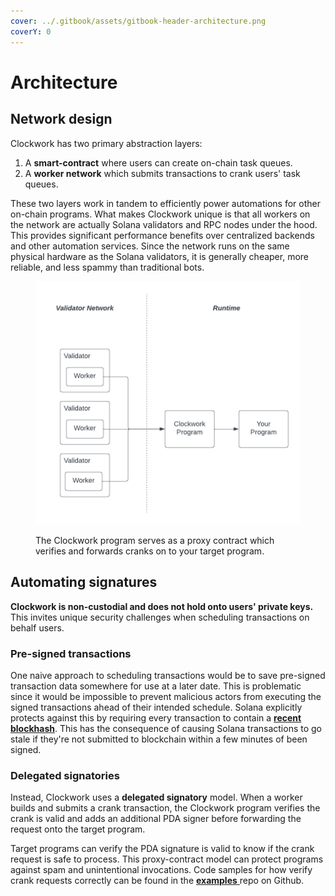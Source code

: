 ```yaml
---
cover: ../.gitbook/assets/gitbook-header-architecture.png
coverY: 0
---
```


# Architecture

## Network design

Clockwork has two primary abstraction layers:

1. A **smart-contract** where users can create on-chain task queues.
2. A **worker network** which submits transactions to crank users' task queues.

These two layers work in tandem to efficiently power automations for other on-chain programs. What makes Clockwork unique is that all workers on the network are actually Solana validators and RPC nodes under the hood. This provides significant performance benefits over centralized backends and other automation services. Since the network runs on the same physical hardware as the Solana validators, it is generally cheaper, more reliable, and less spammy than traditional bots.

<figure><img src="../.gitbook/assets/Blank diagram (3).png" alt=""><figcaption><p>The Clockwork program serves as a proxy contract which verifies and forwards cranks on to your target program.</p></figcaption></figure>

## Automating signatures&#x20;

**Clockwork is non-custodial and does not hold onto users' private keys.** This invites unique security challenges when scheduling transactions on behalf users.&#x20;

### Pre-signed transactions

One naive approach to scheduling transactions would be to save pre-signed transaction data somewhere for use at a later date. This is problematic since it would be impossible to prevent malicious actors from executing the signed transactions ahead of their intended schedule. Solana explicitly protects against this by requiring every transaction to contain a [**recent blockhash**](https://docs.solana.com/developing/programming-model/transactions#recent-blockhash). This has the consequence of causing Solana transactions to go stale if they're not submitted to blockchain within a few minutes of been signed.

### Delegated signatories

Instead, Clockwork uses a **delegated signatory** model. When a worker builds and submits a crank transaction, the Clockwork program verifies the crank is valid and adds an additional PDA signer before forwarding the request onto the target program.&#x20;

Target programs can verify the PDA signature is valid to know if the crank request is safe to process. This proxy-contract model can protect programs against spam and unintentional invocations. Code samples for how verify crank requests correctly can be found in the [**examples** ](https://github.com/clockwork-xyz/examples/blob/main/hello\_clockwork/programs/hello\_clockwork/src/instructions/hello\_world.rs)repo on Github.&#x20;
